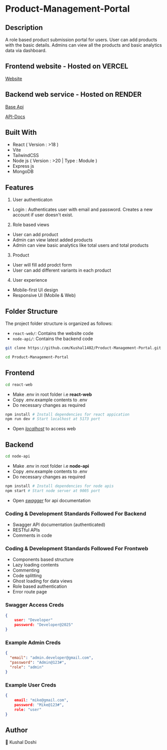 # Product-Management-Portal

## Description
A role based product submission portal for users. User can add products with the basic details. Admins can view all the products and basic analytics data via dashboard.

## Frontend website - Hosted on VERCEL
[Website](https://product-management-portal.vercel.app)

## Backend web service - Hosted on RENDER

[Base Api](https://products-management-portal-backend.onrender.com)

[API-Docs](https://products-management-portal-backend.onrender.com/api-docs)

## Built With
- React ( Version : >18 )
- Vite
- TailwindCSS
- Node js ( Version : >20 | Type : Module )
- Express js
- MongoDB

## Features
1. User authenticaton
- Login : Authenticates user with email and password. Creates a new account if user doesn't exist.
2. Role based views
- User can add product
- Admin can view latest added products
- Admin can view basic analytics like total users and total products
3. Product
- User will fill add prodct form
- User can add  different variants in each product  
4. User experience
- Mobile-first UI design
- Responsive UI (Mobile & Web)

## Folder Structure
The project folder structure is organized as follows:

- `react-web/`: Contains the website code
- `node-api/`: Contains the backend code

```bash
git clone https://github.com/Kushal1402/Product-Management-Portal.git
```

```bash
cd Product-Management-Portal
```


## Frontend
```bash
cd react-web
```
- Make .env in root folder i.e **react-web**
- Copy .env.example contents to .env
- Do necessary changes as required
```bash
npm install # Install dependencies for react appication
npm run dev # Start localhost at 5173 port
```
- Open *[localhost](http://localhost:5173)* to access web

## Backend
```bash
cd node-api
```
- Make .env in root folder i.e **node-api**
- Copy .env.example contents to .env
- Do necessary changes as required
```bash
npm install # Install dependencies for node apis
npm start # Start node server at 9005 port
```
- Open *[swagger](http://localhost:9005/api-docs)* for api documentation

### Coding & Development Standards Followed For Backend
- Swagger API documentation (authenticated)
- RESTful APIs
- Comments in code

### Coding & Development Standards Followed For Frontweb
- Components based structure
- Lazy loading contents
- Commenting
- Code splitting
- Ghost loading for data views
- Role based authentication
- Error route page

### Swagger Access Creds
```json
{
    user: "Developer"
    password: "Developer@2025" 
}
```

### Example Admin Creds 
```json
{
  "email": "admin.developer@gmail.com",
  "password": "Admin@123#",
  "role": "admin"
}
```

### Example User Creds
```json
{
    email: "mike@gmail.com",
    password: "Mike@123#",
    role: "user"
}
```

## Author
👤 Kushal Doshi